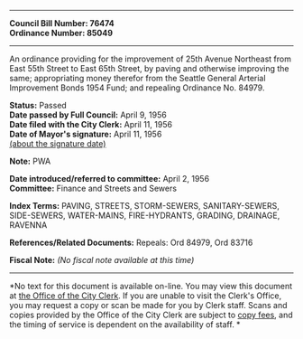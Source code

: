 * * * * *  
  
**Council Bill Number: [](#h0)[](#h2)76474**   
**Ordinance Number: 85049**  
  
* * * * *  
  
An ordinance providing for the improvement of 25th Avenue Northeast from East 55th Street to East 65th Street, by paving and otherwise improving the same; appropriating money therefor from the Seattle General Arterial Improvement Bonds 1954 Fund; and repealing Ordinance No. 84979.  
  
**Status:** Passed   
**Date passed by Full Council:** April 9, 1956   
**Date filed with the City Clerk:** April 11, 1956   
**Date of Mayor's signature:** April 11, 1956   
[(about the signature date)](/~public/approvaldate.htm)   
  
**Note:** PWA  
  
  
**Date introduced/referred to committee:** April 2, 1956   
**Committee:** Finance and Streets and Sewers   
  
**Index Terms:** PAVING, STREETS, STORM-SEWERS, SANITARY-SEWERS, SIDE-SEWERS, WATER-MAINS, FIRE-HYDRANTS, GRADING, DRAINAGE, RAVENNA  
  
**References/Related Documents:** Repeals: Ord 84979, Ord 83716  
  
**Fiscal Note:** *(No fiscal note available at this time)*  
  
* * * * *  
  
*No text for this document is available on-line. You may view this document at [the Office of the City Clerk](http://www.seattle.gov/leg/clerk/contactUs.htm). If you are unable to visit the Clerk's Office, you may request a copy or scan be made for you by Clerk staff. Scans and copies provided by the Office of the City Clerk are subject to [copy fees](http://clerk.seattle.gov/~public/clerkfees.htm), and the timing of service is dependent on the availability of staff. *  
  
  
